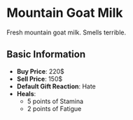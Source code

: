 # Mountain Goat Milk

Fresh mountain goat milk. Smells terrible.

## Basic Information

- **Buy Price**: 220$
- **Sell Price**: 150$
- **Default Gift Reaction**: Hate
- **Heals**:
  - 5 points of Stamina
  - 2 points of Fatigue